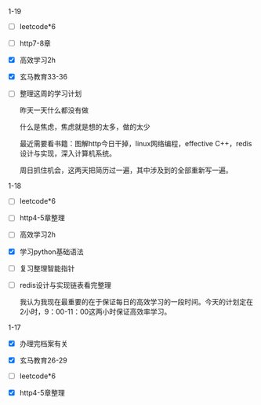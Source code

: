 1-19

- [ ] leetcode*6

- [ ] http7-8章

- [x] 高效学习2h

- [x] 玄马教育33-36

- [ ] 整理这周的学习计划

  昨天一天什么都没有做

  什么是焦虑，焦虑就是想的太多，做的太少
  
  最近需要看书籍：图解http今日干掉，linux网络编程，effective C++，redis设计与实现，深入计算机系统。
  
  周日抓住机会，这两天把简历过一遍，其中涉及到的全部重新写一遍。

1-18

- [ ] leetcode*6

- [ ] http4-5章整理

- [ ] 高效学习2h

- [x] 学习python基础语法

- [ ] 复习整理智能指针

- [ ] redis设计与实现链表看完整理

  我认为我现在最重要的在于保证每日的高效学习的一段时间。今天的计划定在2小时，9：00-11：00这两小时保证高效率学习。

1-17

- [x] 办理完档案有关

- [x] 玄马教育26-29

- [ ] leetcode*6

- [x] http4-5章整理

  

